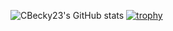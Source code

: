 ![CBecky23's GitHub stats](https://github-readme-stats.vercel.app/api?username=CBecky23&show_icons=true)
[![trophy](https://github-profile-trophy.vercel.app/?username=CBecky23)](https://github.com/ryo-ma/github-profile-trophy)

